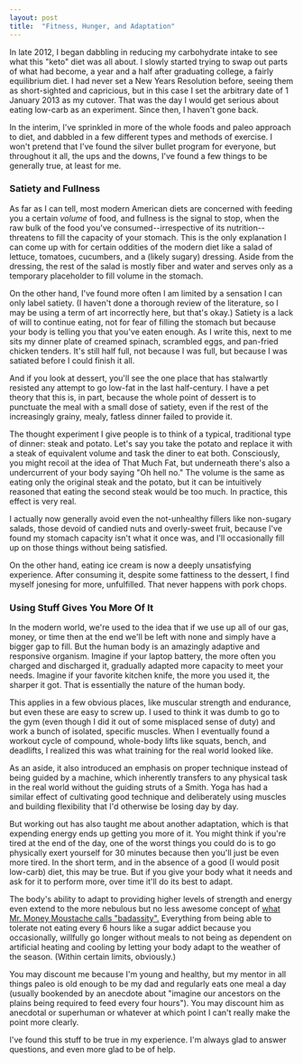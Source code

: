 ```yaml
---
layout: post
title:  "Fitness, Hunger, and Adaptation"
---
```


In late 2012, I began dabbling in reducing my carbohydrate intake to see what this "keto" diet was all about. I slowly started trying to swap out parts of what had become, a year and a half after graduating college, a fairly equilibrium diet. I had never set a New Years Resolution before, seeing them as short-sighted and capricious, but in this case I set the arbitrary date of 1 January 2013 as my cutover. That was the day I would get serious about eating low-carb as an experiment. Since then, I haven't gone back.

In the interim, I've sprinkled in more of the whole foods and paleo approach to diet, and dabbled in a few different types and methods of exercise. I won't pretend that I've found the silver bullet program for everyone, but throughout it all, the ups and the downs, I've found a few things to be generally true, at least for me. 

### Satiety and Fullness
As far as I can tell, most modern American diets are concerned with feeding you a certain *volume* of food, and fullness is the signal to stop, when the raw bulk of the food you've consumed--irrespective of its nutrition--threatens to fill the capacity of your stomach. This is the only explanation I can come up with for certain oddities of the modern diet like a salad of lettuce, tomatoes, cucumbers, and a (likely sugary) dressing. Aside from the dressing, the rest of the salad is mostly fiber and water and serves only as a temporary placeholder to fill volume in the stomach.

On the other hand, I've found more often I am limited by a sensation I can only label satiety. (I haven't done a thorough review of the literature, so I may be using a term of art incorrectly here, but that's okay.) Satiety is a lack of will to continue eating, not for fear of filling the stomach but because your body is telling you that you've eaten enough. As I write this, next to me sits my dinner plate of creamed spinach, scrambled eggs, and pan-fried chicken tenders. It's still half full, not because I was full, but because I was satiated before I could finish it all. 

And if you look at dessert, you'll see the one place that has stalwartly resisted any attempt to go low-fat in the last half-century. I have a pet theory that this is, in part, because the whole point of dessert is to punctuate the meal with a small dose of satiety, even if the rest of the increasingly grainy, mealy, fatless dinner failed to provide it.

The thought experiment I give people is to think of a typical, traditional type of dinner: steak and potato. Let's say you take the potato and replace it with a steak of equivalent volume and task the diner to eat both. Consciously, you might recoil at the idea of That Much Fat, but underneath there's also a undercurrent of your body saying "Oh hell no." The volume is the same as eating only the original steak and the potato, but it can be intuitively reasoned that eating the second steak would be too much. In practice, this effect is very real. 

I actually now generally avoid even the not-unhealthy fillers like non-sugary salads, those devoid of candied nuts and overly-sweet fruit, because I've found my stomach capacity isn't what it once was, and I'll occasionally fill up on those things without being satisfied. 

On the other hand, eating ice cream is now a deeply unsatisfying experience. After consuming it, despite some fattiness to the dessert, I find myself jonesing for more, unfulfilled. That never happens with pork chops. 

### Using Stuff Gives You More Of It
In the modern world, we're used to the idea that if we use up all of our gas, money, or time then at the end we'll be left with none and simply have a bigger gap to fill. But the human body is an amazingly adaptive and responsive organism. Imagine if your laptop battery, the more often you charged and discharged it, gradually adapted more capacity to meet your needs. Imagine if your favorite kitchen knife, the more you used it, the sharper it got. That is essentially the nature of the human body.

This applies in a few obvious places, like muscular strength and endurance, but even these are easy to screw up. I used to think it was dumb to go to the gym (even though I did it out of some misplaced sense of duty) and work a bunch of isolated, specific muscles. When I eventually found a workout cycle of compound, whole-body lifts like squats, bench, and deadlifts, I realized this was what training for the real world looked like. 

As an aside, it also introduced an emphasis on proper technique instead of being guided by a machine, which inherently transfers to any physical task in the real world without the guiding struts of a Smith. Yoga has had a similar effect of cultivating good technique and deliberately using muscles and building flexibility that I'd otherwise be losing day by day. 

But working out has also taught me about another adaptation, which is that expending energy ends up getting you more of it. You might think if you're tired at the end of the day, one of the worst things you could do is to go physically exert yourself for 30 minutes because then you'll just be even more tired. In the short term, and in the absence of a good (I would posit low-carb) diet, this may be true. But if you give your body what it needs and ask for it to perform more, over time it'll do its best to adapt.

The body's ability to adapt to providing higher levels of strength and energy even extend to the more nebulous but no less awesome concept of [what Mr. Money Moustache calls "badassity".](http://www.mrmoneymustache.com/2014/09/22/lessons-in-badassity-from-a-night-in-houston/) Everything from being able to tolerate not eating every 6 hours like a sugar addict because you occasionally, willfully go longer without meals to not being as dependent on artificial heating and cooling by letting your body adapt to the weather of the season. (Within certain limits, obviously.) 

You may discount me because I'm young and healthy, but my mentor in all things paleo is old enough to be my dad and regularly eats one meal a day (usually bookended by an anecdote about "imagine our ancestors on the plains being required to feed every four hours"). You may discount him as anecdotal or superhuman or whatever at which point I can't really make the point more clearly. 

I've found this stuff to be true in my experience. I'm always glad to answer questions, and even more glad to be of help. 

